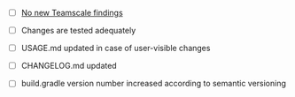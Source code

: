 - [ ] [No new Teamscale findings](https://build.cqse.eu/teamscale/delta.html#input/file-upload-service/?showMergeFindings=true)
- [ ] Changes are tested adequately
- [ ] USAGE.md updated in case of user-visible changes
- [ ] CHANGELOG.md updated
- [ ] build.gradle version number increased according to semantic versioning

